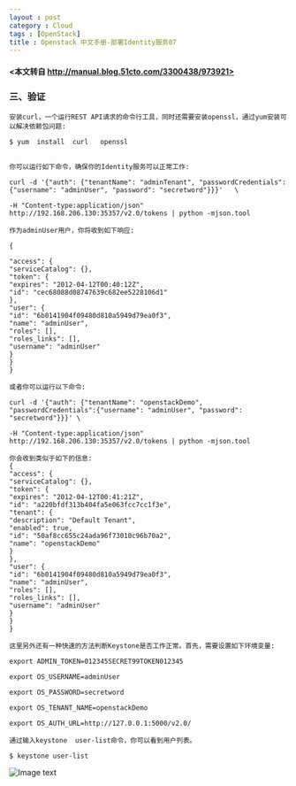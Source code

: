 ```yaml
---
layout : post
category : Cloud 
tags : [OpenStack]
title : Openstack 中文手册-部署Identity服务07
---
```

#### <本文转自 http://manual.blog.51cto.com/3300438/973921>

###  三、验证
	安装curl，一个运行REST API请求的命令行工具，同时还需要安装openssl，通过yum安装可以解决依赖包问题:
	
	$ yum  install  curl   openssl
	

	你可以运行如下命令，确保你的Identity服务可以正常工作:

	curl -d '{"auth": {"tenantName": "adminTenant", "passwordCredentials":{"username": "adminUser", "password": "secretword"}}}'   \

	-H "Content-type:application/json" http://192.168.206.130:35357/v2.0/tokens | python -mjson.tool

	作为adminUser用户，你将收到如下响应:

	{

	"access": {
	"serviceCatalog": {},
	"token": {
	"expires": "2012-04-12T00:40:12Z",
	"id": "cec68088d08747639c682ee5228106d1"
	},
	"user": {
	"id": "6b0141904f09480d810a5949d79ea0f3",
	"name": "adminUser",
	"roles": [],
	"roles_links": [],
	"username": "adminUser"
	}
	}
	}

	或者你可以运行以下命令:
	
	curl -d '{"auth": {"tenantName": "openstackDemo", "passwordCredentials":{"username": "adminUser", "password": "secretword"}}}' \

	-H "Content-type:application/json" http://192.168.206.130:35357/v2.0/tokens | python -mjson.tool

	你会收到类似于如下的信息:
	{
	"access": {
	"serviceCatalog": {},
	"token": {
	"expires": "2012-04-12T00:41:21Z",
	"id": "a220bfdf313b404fa5e063fcc7cc1f3e",
	"tenant": {
	"description": "Default Tenant",
	"enabled": true,
	"id": "50af8cc655c24ada96f73010c96b70a2",
	"name": "openstackDemo"
	}
	},
	"user": {
	"id": "6b0141904f09480d810a5949d79ea0f3",
	"name": "adminUser",
	"roles": [],
	"roles_links": [],
	"username": "adminUser"
	}
	}
	}
	
	这里另外还有一种快速的方法判断Keystone是否工作正常。首先，需要设置如下环境变量:

	export ADMIN_TOKEN=012345SECRET99TOKEN012345

	export OS_USERNAME=adminUser

	export OS_PASSWORD=secretword

	export OS_TENANT_NAME=openstackDemo

	export OS_AUTH_URL=http://127.0.0.1:5000/v2.0/

	通过输入keystone  user-list命令，你可以看到用户列表。

	$ keystone user-list

![Image text](http://img1.51cto.com/attachment/201208/27/3300438_1346028182mz8d.png)